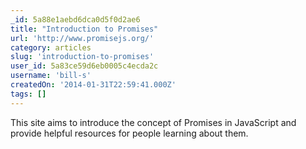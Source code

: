```yaml
---
_id: 5a88e1aebd6dca0d5f0d2ae6
title: "Introduction to Promises"
url: 'http://www.promisejs.org/'
category: articles
slug: 'introduction-to-promises'
user_id: 5a83ce59d6eb0005c4ecda2c
username: 'bill-s'
createdOn: '2014-01-31T22:59:41.000Z'
tags: []
---
```


This site aims to introduce the concept of Promises in JavaScript and provide helpful resources for people learning about them.
